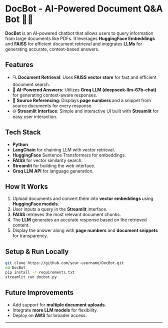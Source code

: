 # DocBot - AI-Powered Document Q&A Bot 📄🤖

**DocBot** is an AI-powered chatbot that allows users to query information from large documents like PDFs. It leverages **HuggingFace Embeddings** and **FAISS** for efficient document retrieval and integrates **LLMs** for generating accurate, context-based answers.

## Features
- 🔍 **Document Retrieval**: Uses **FAISS vector store** for fast and efficient document search.
- 🧠 **AI-Powered Answers**: Utilizes **Groq LLM (deepseek-llm-67b-chat)** for generating context-aware responses.
- 📁 **Source Referencing**: Displays **page numbers** and a snippet from source documents for every response.
- 🌐 **Streamlit Interface**: Simple and interactive UI built with **Streamlit** for easy user interaction.

## Tech Stack
- **Python**
- **LangChain** for chaining LLM with vector retrieval.
- **HuggingFace** Sentence Transformers for embeddings.
- **FAISS** for vector similarity search.
- **Streamlit** for building the web interface.
- **Groq LLM API** for language generation.

## How It Works
1. Upload documents and convert them into **vector embeddings** using **HuggingFace models**.
2. User inputs a query in the **Streamlit** interface.
3. **FAISS** retrieves the most relevant document chunks.
4. The **LLM** generates an accurate response based on the retrieved content.
5. Display the answer along with **page numbers** and **document snippets** for transparency.

## Setup & Run Locally
```bash
git clone https://github.com/your-username/DocBot.git
cd DocBot
pip install -r requirements.txt
streamlit run docbot.py
```

## Future Improvements
- Add support for **multiple document uploads**.
- Integrate **more LLM models** for flexibility.
- Deploy on **AWS** for broader access.

---

